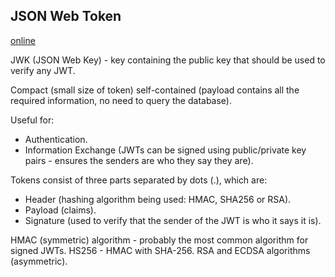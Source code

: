 JSON Web Token
-

[online](https://jwt.io/)

JWK (JSON Web Key) - key containing the public key that should be used to verify any JWT.

Compact (small size of token) self-contained (payload contains all the required information,
no need to query the database).

Useful for:
* Authentication.
* Information Exchange
  (JWTs can be signed using public/private key pairs - ensures
  the senders are who they say they are).

Tokens consist of three parts separated by dots (.), which are:

* Header (hashing algorithm being used: HMAC, SHA256 or RSA).
* Payload (claims).
* Signature (used to verify that the sender of the JWT is who it says it is).

HMAC (symmetric) algorithm - probably the most common algorithm for signed JWTs.
HS256 - HMAC with SHA-256.
RSA and ECDSA algorithms (asymmetric).
